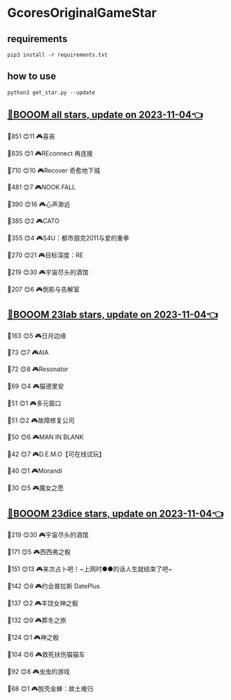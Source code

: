 # GcoresOriginalGameStar

## requirements
```
pip3 install -r requirements.txt
```

## how to use
```
python3 get_star.py --update
```

## [🔗BOOOM all stars, update on 2023-11-04👈](https://raw.githack.com/sichaozhang1112/GcoresOriginalGameStar/main/all.html)

🌟851 😊11  🎮喜丧

🌟835 😊1   🎮REconnect 再连接

🌟710 😊10  🎮Recover 奇愈地下城

🌟481 😊7   🎮NOOK FALL

🌟390 😊16  🎮心声渺远

🌟385 😊2   🎮CATO

🌟355 😊4   🎮S4U：都市朋克2011与爱的重拳

🌟270 😊21  🎮目标深度：RE

🌟219 😊30  🎮宇宙尽头的酒馆

🌟207 😊6   🎮倒影与告解室

## [🔗BOOOM 23lab stars, update on 2023-11-04👈](https://raw.githack.com/sichaozhang1112/GcoresOriginalGameStar/main/23lab.html)

🌟163 😊5   🎮日月边缘

🌟73  😊7   🎮AIA

🌟72  😊8   🎮Resonator

🌟69  😊4   🎮猫德里安

🌟51  😊1   🎮多元窗口

🌟51  😊2   🎮故障修复公司

🌟50  😊6   🎮MAN IN BLANK

🌟42  😊7   🎮D.E.M.O【可在线试玩】

🌟40  😊1   🎮Morandi

🌟30  😊5   🎮魔女之愿

## [🔗BOOOM 23dice stars, update on 2023-11-04👈](https://raw.githack.com/sichaozhang1112/GcoresOriginalGameStar/main/23dice.html)

🌟219 😊30  🎮宇宙尽头的酒馆

🌟171 😊5   🎮西西弗之骰

🌟151 😊13  🎮来次占卜吧！~上网时●●的话人生就结束了吧~

🌟142 😊8   🎮约会普拉斯 DatePlus

🌟137 😊2   🎮丰饶女神之骰

🌟132 😊9   🎮葬冬之旅

🌟124 😊1   🎮神之骰

🌟104 😊6   🎮救死扶伤猫猫车

🌟92  😊8   🎮虫虫的游戏

🌟68  😊1   🎮脱壳金蝉：故土难归
